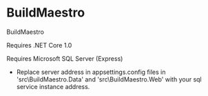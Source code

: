 # BuildMaestro
BuildMaestro

Requires .NET Core 1.0 

Requires Microsoft SQL Server (Express)

- Replace server address in appsettings.config files in 'src\BuildMaestro.Data' and 'src\BuildMaestro.Web' with your sql service instance address.
